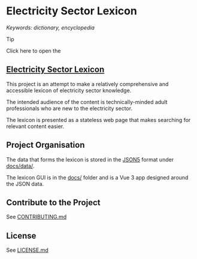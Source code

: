 # Electricity Sector Lexicon


_Keywords: dictionary, encyclopedia_


> [!TIP]
> Click here to open the
> ## [Electricity Sector Lexicon](https://grahamlea.github.io/Electricity-Sector-Lexicon/)


This project is an attempt to make a relatively comprehensive and
accessible lexicon of electricity sector knowledge.

The intended audience of the content is technically-minded adult
professionals who are new to the electricity sector.

The lexicon is presented as a stateless web page that makes searching
for relevant content easier.


## Project Organisation

The data that forms the lexicon is stored in the 
[JSON5](https://json5.org/) format under [docs/data/](docs/data).

The lexicon GUI is in the [docs/](docs) folder and is a Vue 3 app 
designed around the JSON data.


## Contribute to the Project

See [CONTRIBUTING.md](CONTRIBUTING.md)


## License

See [LICENSE.md](LICENSE.md)
